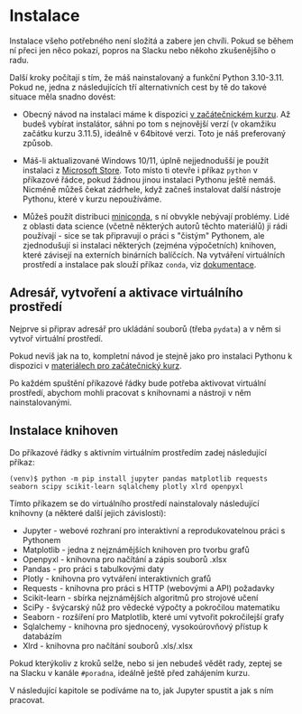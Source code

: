 # Instalace

Instalace všeho potřebného není složitá a zabere jen chvíli. Pokud se během ní
přeci jen něco pokazí, popros na Slacku nebo někoho zkušenějšího o radu.

Další kroky počítají s tím, že máš nainstalovaný a funkční Python 3.10-3.11.
Pokud ne, jedna z následujících tří alternativních cest by tě do takové situace měla snadno dovést:

- Obecný návod na instalaci máme k dispozici [v začátečnickém kurzu](https://naucse.python.cz/course/pyladies/sessions/install/). Až budeš vybírat instalátor, sáhni po tom s nejnovější verzí (v okamžiku začátku kurzu 3.11.5), ideálně v 64bitové verzi. Toto je náš preferovaný způsob.

- Máš-li aktualizované Windows 10/11, úplně nejjednodušší je použít instalaci z [Microsoft Store](https://apps.microsoft.com/store/detail/python-311/9NRWMJP3717K). Toto místo ti otevře i příkaz `python` v příkazové řádce, pokud žádnou jinou instalaci Pythonu ještě nemáš. Nicméně můžeš čekat zádrhele, když začneš instalovat další nástroje Pythonu, které v kurzu nepoužíváme.

- Můžeš použít distribuci [miniconda](https://docs.conda.io/en/latest/miniconda.html), s ní obvykle nebývají problémy. Lidé z oblasti data science (včetně některých autorů těchto materiálů) ji rádi používají - sice se tak připravují o práci s "čistým" Pythonem, ale zjednodušují si instalaci některých (zejména výpočetních) knihoven, které závisejí na externích binárních balíčcích. Na vytváření virtuálních prostředí a instalace pak slouží příkaz `conda`, viz [dokumentace](https://docs.conda.io/projects/conda/en/latest/user-guide/index.html).

## Adresář, vytvoření a aktivace virtuálního prostředí

Nejprve si připrav adresář pro ukládání souborů (třeba `pydata`) a v něm si vytvoř
virtuální prostředí.

Pokud nevíš jak na to, kompletní návod je stejně jako pro instalaci Pythonu k dispozici
v [materiálech pro začátečnický kurz](https://naucse.python.cz/2019/pyladies-ostrava-podzim/beginners/venv-setup/).

Po každém spuštění příkazové řádky bude potřeba aktivovat virtuální prostředí, abychom
mohli pracovat s knihovnami a nástroji v něm nainstalovanými.

## Instalace knihoven

Do příkazové řádky s aktivním virtuálním prostředím zadej následující příkaz:

```shell
(venv)$ python -m pip install jupyter pandas matplotlib requests seaborn scipy scikit-learn sqlalchemy plotly xlrd openpyxl
```

Tímto příkazem se do virtuálního prostředí nainstalovaly následující knihovny (a některé další jejich závislosti):

* Jupyter - webové rozhraní pro interaktivní a reprodukovatelnou práci s Pythonem
* Matplotlib - jedna z nejznámějších knihoven pro tvorbu grafů
* Openpyxl - knihovna pro načítání a zápis souborů .xlsx
* Pandas - pro práci s tabulkovými daty
* Plotly - knihovna pro vytváření interaktivních grafů
* Requests - knihovna pro práci s HTTP (webovými a API) požadavky
* Scikit-learn - sbírka nejznámějších algoritmů pro strojové učení
* SciPy - švýcarský nůž pro vědecké výpočty a pokročilou matematiku
* Seaborn - rozšíření pro Matplotlib, které umí vytvořit pokročilejší grafy
* Sqlalchemy - knihovna pro sjednocený, vysokoúrovňový přístup k databázím
* Xlrd - knihovna pro načítání souborů .xls/.xlsx

Pokud kterýkoliv z kroků selže, nebo si jen nebudeš vědět rady, zeptej se na Slacku v kanále `#poradna`, ideálně ještě před zahájením kurzu.

V následující kapitole se podíváme na to, jak Jupyter spustit a jak s ním pracovat.
